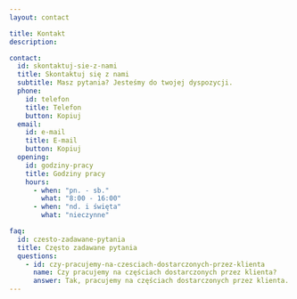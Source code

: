 ```yaml
---
layout: contact

title: Kontakt
description:

contact:
  id: skontaktuj-sie-z-nami
  title: Skontaktuj się z nami
  subtitle: Masz pytania? Jesteśmy do twojej dyspozycji.
  phone:
    id: telefon
    title: Telefon
    button: Kopiuj
  email:
    id: e-mail
    title: E-mail
    button: Kopiuj
  opening:
    id: godziny-pracy
    title: Godziny pracy
    hours:
      - when: "pn. - sb."
        what: "8:00 - 16:00"
      - when: "nd. i święta"
        what: "nieczynne"

faq:
  id: czesto-zadawane-pytania
  title: Często zadawane pytania
  questions:
    - id: czy-pracujemy-na-czesciach-dostarczonych-przez-klienta
      name: Czy pracujemy na częściach dostarczonych przez klienta?
      answer: Tak, pracujemy na częściach dostarczonych przez klienta. W razie potrzeby zaopatrzymy się w brakujące elementy.
---
```

